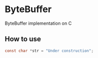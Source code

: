 # ByteBuffer #
ByteBuffer implementation on C

## How to use ##

```c
const char *str = "Under construction";
```